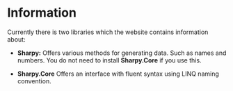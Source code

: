 # Information #

Currently there is two libraries which the website contains information about:
* **Sharpy:** Offers various methods for generating data. Such as names and numbers.
 You do not need to install **Sharpy.Core** if you use this.

* **Sharpy.Core** Offers an interface with fluent syntax using LINQ naming convention.
